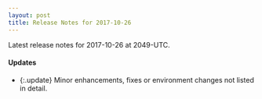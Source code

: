 ```yaml
---
layout: post
title: Release Notes for 2017-10-26
---
```


Latest release notes for 2017-10-26 at 2049-UTC.

<div class='updates' markdown='1'>

#### Updates

- {:.update} Minor enhancements, fixes or environment changes not listed in detail.

</div>


